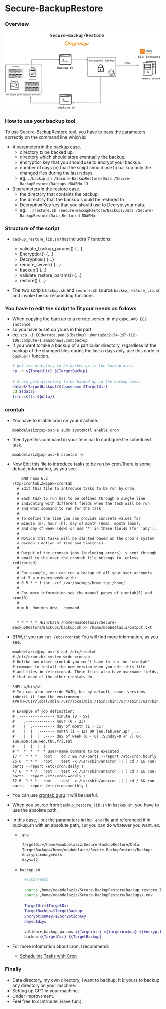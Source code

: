 # Secure-BackupRestore

### Overview 

<img alt="Overview" src="Drafts/1_Overview.png" />

### How to use your backup tool

To use Secure-BackupRestore tool, you have to pass the parameters correctly on the command line which is:

-  4 parameters in the backup case.
    - directory to be backed up.
    - directory which should store eventually the backup.
    - encryption key that you should use to encrypt your backup.
    - number of days (n) that the script should use to backup only the changed files during the last n days.
    - eg. ```./backup.sh /Secure-BackupRestore/Data /Secure-BackupRestore/Backups MOAEMo 13```
-  3 parameters in the restore case.
    - the directory that contains the backup.
    - the directory that the backup should be restored to.
    - Decryption Key key that you should use to Decrypt your data.
    - eg. ``` ./restore.sh /Secure-BackupRestore/Backups/Data /Secure-BackupRestore/Data_Restored MOAEMo```


### Structure of the script

-  ```backup_restore_lib.sh``` that includes 7 functions:
  
    - validate_backup_params() {...}
    - Encryption() {...}
    - Decryption() {...}
    - remote_server() {...}
    - backup() {...}
    - validate_restore_params() {...}
    - restore() {...}
    
-  The two scripts ```backup.sh``` and ```restore.sh``` source ```backup_restore_lib.sh``` and invoke the corresponding functions.


### You have to edit the script to fit your needs as follows

- When copying the backup to a remote server, in my case, ```AWS EC2 instance```.
- so you have to set up yours in this part.
- eg. ```scp -i EC2Naruto.pem ${backup} ubuntu@ec2-54-197-112-106.compute-1.amazonaws.com:backup```
- If you want to take a backup of a particular directory, regardless of the backup of the changed files during the last n days only. use this code in ```buckup()``` function.
     ```bash
    # get the directory to be backed up to the backup area.
    cp -r ${TargetDir} ${TargetBackup}

    # A new path directory to be backed up in the backup area.
    data=${TargetBackup}/$(basename $TargetDir)
    cd ${data}
    files=$(ls ${data})
     ```


### crontab

- You have to enable cron on your machine.
  ```console
  moabdelaziz@pop-os:~$ sudo systemctl enable cron
  ```
- then type this command in your terminal to configure the scheduled task.
  ```console
  moabdelaziz@pop-os:~$ crontab -e
  ```
- Now Edit this file to introduce tasks to be run by cron.There is some default information, as you see.
  ```console
      GNU nano 6.2                                                                   /tmp/crontab.ZwipWk/crontab                                                                             
    # Edit this file to introduce tasks to be run by cron.
    # 
    # Each task to run has to be defined through a single line
    # indicating with different fields when the task will be run
    # and what command to run for the task
    # 
    # To define the time you can provide concrete values for
    # minute (m), hour (h), day of month (dom), month (mon),
    # and day of week (dow) or use '*' in these fields (for 'any').
    # 
    # Notice that tasks will be started based on the cron's system
    # daemon's notion of time and timezones.
    # 
    # Output of the crontab jobs (including errors) is sent through
    # email to the user the crontab file belongs to (unless redirected).
    # 
    # For example, you can run a backup of all your user accounts
    # at 5 a.m every week with:
    # 0 5 * * 1 tar -zcf /var/backups/home.tgz /home/
    # 
    # For more information see the manual pages of crontab(5) and cron(8)
    # 
    # m h  dom mon dow   command


    * * * * * /bin/bash /home/moabdelaziz/Secure-BackupRestore/Backups/backup.sh >> /home/moabdelaziz/output.txt
  ```

- BTW, if you run ```cat /etc/crontab``` You will find more information, as you see.

   ```console
  moabdelaziz@pop-os:~$ cat /etc/crontab
  # /etc/crontab: system-wide crontab
  # Unlike any other crontab you don't have to run the `crontab'
  # command to install the new version when you edit this file
  # and files in /etc/cron.d. These files also have username fields,
  # that none of the other crontabs do.

  SHELL=/bin/sh
  # You can also override PATH, but by default, newer versions inherit it from the environment
  #PATH=/usr/local/sbin:/usr/local/bin:/sbin:/bin:/usr/sbin:/usr/bin
    
  # Example of job definition:
  # .---------------- minute (0 - 59)
  # |  .------------- hour (0 - 23)
  # |  |  .---------- day of month (1 - 31)
  # |  |  |  .------- month (1 - 12) OR jan,feb,mar,apr ...
  # |  |  |  |  .---- day of week (0 - 6) (Sunday=0 or 7) OR sun,mon,tue,wed,thu,fri,sat
  # |  |  |  |  |
  # *  *  *  *  * user-name command to be executed
  17 *	* * *	root    cd / && run-parts --report /etc/cron.hourly
  25 6	* * *	root	test -x /usr/sbin/anacron || ( cd / && run-parts --report /etc/cron.daily )
  47 6	* * 7	root	test -x /usr/sbin/anacron || ( cd / && run-parts --report /etc/cron.weekly )
  52 6	1 * *	root	test -x /usr/sbin/anacron || ( cd / && run-parts --report /etc/cron.monthly )
  
  ```
- You can use [crontab.guru](https://crontab.guru/#*_*_*_*_*) it will be useful.
- When you source from ```backup_restore_lib.sh``` in ```backup.sh```, you have to use the absolute path.
- In this case, I put the parameters in the ```.env``` file and referenced it in buckup.sh with an absolute path, but you can do whatever you want. ex.
  - ```.env```
    
      ```txt
       TargetDir=/home/moabdelaziz/Secure-BackupRestore/Data
       TargetBackup=/home/moabdelaziz/Secure-BackupRestore/Backups
       EncryptionKey=PASS
       days=12
      ```
  - ```backup.sh```
    
      ```bash
        #!/bin/bash
      
        source /home/moabdelaziz/Secure-BackupRestore/backup_restore_lib.sh
        source /home/moabdelaziz/Secure-BackupRestore/Backups/.env
      
        TargetDir=$TargetDir
        TargetBackup=$TargetBackup
        EncryptionKey=$EncryptionKey
        days=$days

        validate_backup_params ${TargetDir} ${TargetBackup} ${EncryptionKey} ${days}
        backup ${TargetDir} ${TargetBackup}
      
      ```
- For more information about cron, I recommend:
    - [Scheduling Tasks with Cron](https://www.youtube.com/watch?v=7cbP7fzn0D8)
### Finally 

- Data directory, my own directory, I want to backup. It is yours to backup any directory on your machine.
- Setting up GPG in your machine.
- Under improvement.
- Feel free to contribute, Have fun:).
